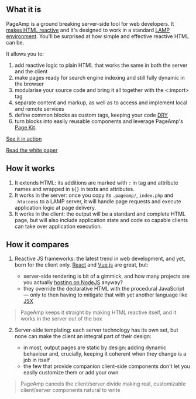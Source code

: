 ## What it is

PageAmp is a ground breaking server-side tool for web developers. It [makes HTML reactive](https://github.com/ubimate/pageamp/wiki/White-Paper) and it's designed to work in a standard [LAMP environment](https://en.wikipedia.org/wiki/LAMP_(software_bundle)). You'll be surprised at how simple and effective reactive HTML can be.

It allows you to:

1. add reactive logic to plain HTML that works the same in both the server and the client
2. make pages ready for search engine indexing and still fully dynamic in the browser
3. modularise your source code and bring it all together with the <:import> tag
4. separate content and markup, as well as to access and implement local and remote services
5. define common blocks as custom tags, keeping your code [DRY](https://en.wikipedia.org/wiki/Don%27t_repeat_yourself)
6. turn blocks into easily reusable components and leverage PageAmp's [Page Kit](http://devel.ubimate.com/).

[See it in action](http://pageamp.org/#see-it-in-action)

[Read the white paper](https://github.com/ubimate/pageamp/wiki/White-Paper)

## How it works

1. It extends HTML: its additions are marked with `:` in tag and attribute names and wrapped in `${}` in texts and attributes.
2. It works in the server: once you copy its `.pageamp/`, `index.php` and `.htaccess` to a LAMP server, it will handle page requests and execute application logic at page delivery.
3. It works in the client: the output will be a standard and complete HTML page, but will also include application state and code so capable clients can take over application execution.

## How it compares

1. Reactive JS frameworks: the latest trend in web development, and yet, born for the client only. [React](https://reactjs.org/) and [Vue.js](https://vuejs.org/) are great, but:

   * server-side rendering is bit of a gimmick, and how many projects are you actually [hosting on NodeJS](https://w3techs.com/technologies/overview/programming_language/all) anyway?
   * they override the declarative HTML with the procedural JavaScript — only to then having to mitigate that with yet another language like [JSX](https://reactjs.org/docs/introducing-jsx.html)

> PageAmp keeps it straight by making HTML reactive itself, and it works in the server out of the box

2. Server-side templating: each server technology has its own set, but none can make the client an integral part of their design:

   * in most, output pages are static by design: adding dynamic behaviour and, crucially, keeping it coherent when they change is a job in itself
   * the few that provide companion client-side components don't let you easily customize them or add your own

> PageAmp cancels the client/server divide making real, customizable client/server components natural to write
